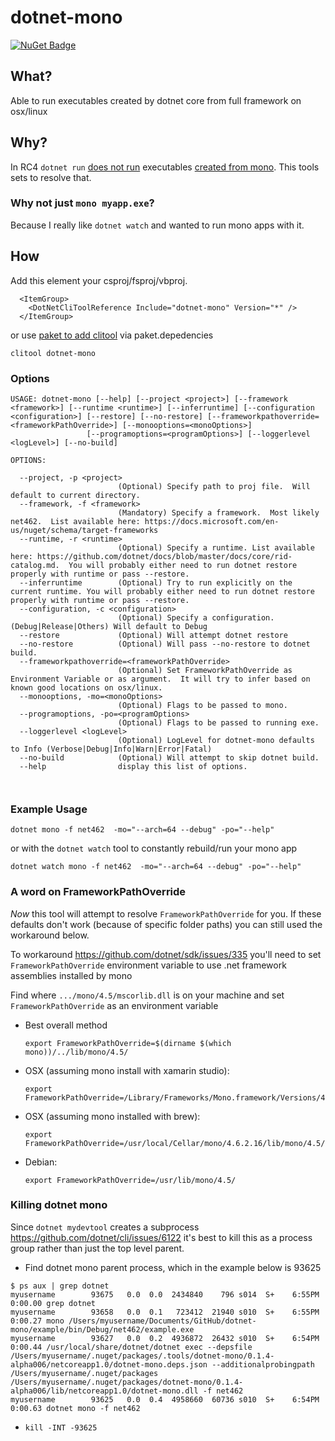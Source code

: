 # dotnet-mono

[![NuGet Badge](https://img.shields.io/nuget/vpre/dotnet-mono.svg)](https://www.nuget.org/packages/dotnet-mono/)

## What?
Able to run executables created by dotnet core from full framework on osx/linux

## Why?
In RC4 `dotnet run` [does not run](https://github.com/dotnet/cli/issues/6043) executables [created from mono](https://github.com/dotnet/sdk/issues/335).  This tools sets to resolve that.

### Why not just `mono myapp.exe`?
Because I really like `dotnet watch` and wanted to run mono apps with it.

## How

Add this element your csproj/fsproj/vbproj.

```
  <ItemGroup>
    <DotNetCliToolReference Include="dotnet-mono" Version="*" />
  </ItemGroup>
```

or use [paket to add clitool](https://fsprojects.github.io/Paket/nuget-dependencies.html#Special-case-CLI-tools) via paket.depedencies 

```
clitool dotnet-mono
```


### Options
  ```
USAGE: dotnet-mono [--help] [--project <project>] [--framework <framework>] [--runtime <runtime>] [--inferruntime] [--configuration <configuration>] [--restore] [--no-restore] [--frameworkpathoverride=<frameworkPathOverride>] [--monooptions=<monoOptions>]
                   [--programoptions=<programOptions>] [--loggerlevel <logLevel>] [--no-build]

OPTIONS:

    --project, -p <project>
                          (Optional) Specify path to proj file.  Will default to current directory.
    --framework, -f <framework>
                          (Mandatory) Specify a framework.  Most likely net462.  List available here: https://docs.microsoft.com/en-us/nuget/schema/target-frameworks
    --runtime, -r <runtime>
                          (Optional) Specify a runtime. List available here: https://github.com/dotnet/docs/blob/master/docs/core/rid-catalog.md.  You will probably either need to run dotnet restore properly with runtime or pass --restore.
    --inferruntime        (Optional) Try to run explicitly on the current runtime. You will probably either need to run dotnet restore properly with runtime or pass --restore.
    --configuration, -c <configuration>
                          (Optional) Specify a configuration. (Debug|Release|Others) Will default to Debug
    --restore             (Optional) Will attempt dotnet restore
    --no-restore          (Optional) Will pass --no-restore to dotnet build.
    --frameworkpathoverride=<frameworkPathOverride>
                          (Optional) Set FrameworkPathOverride as Environment Variable or as argument.  It will try to infer based on known good locations on osx/linux.
    --monooptions, -mo=<monoOptions>
                          (Optional) Flags to be passed to mono.
    --programoptions, -po=<programOptions>
                          (Optional) Flags to be passed to running exe.
    --loggerlevel <logLevel>
                          (Optional) LogLevel for dotnet-mono defaults to Info (Verbose|Debug|Info|Warn|Error|Fatal)
    --no-build            (Optional) Will attempt to skip dotnet build.
    --help                display this list of options.



```
### Example Usage
```
dotnet mono -f net462  -mo="--arch=64 --debug" -po="--help"
```

or with the `dotnet watch` tool to constantly rebuild/run your mono app
```
dotnet watch mono -f net462  -mo="--arch=64 --debug" -po="--help"
```


### A word on FrameworkPathOverride

*Now* this tool will attempt to resolve `FrameworkPathOverride` for you.  If these defaults don't work (because of specific folder paths) you can still used the workaround below.


To workaround https://github.com/dotnet/sdk/issues/335 you'll need to  set `FrameworkPathOverride` environment variable to use .net framework assemblies installed by mono

  Find where `.../mono/4.5/mscorlib.dll` is on your machine and set `FrameworkPathOverride` as an environment variable

  - Best overall method

    ```
    export FrameworkPathOverride=$(dirname $(which mono))/../lib/mono/4.5/
    ```
  - OSX (assuming mono install with xamarin studio): 

    ```
    export FrameworkPathOverride=/Library/Frameworks/Mono.framework/Versions/4.6.2/lib/mono/4.5/
    ```
  - OSX (assuming mono installed with brew): 

    ```
    export FrameworkPathOverride=/usr/local/Cellar/mono/4.6.2.16/lib/mono/4.5/
    ```
  - Debian: 

    ```
    export FrameworkPathOverride=/usr/lib/mono/4.5/
    ``` 
  

### Killing dotnet mono

Since `dotnet mydevtool` creates a subprocess https://github.com/dotnet/cli/issues/6122 it's best to kill this as a process group rather than just the top level parent. 

* Find dotnet mono parent process, which in the example below is 93625

```
$ ps aux | grep dotnet
myusername        93675   0.0  0.0  2434840    796 s014  S+    6:55PM   0:00.00 grep dotnet
myusername        93658   0.0  0.1   723412  21940 s010  S+    6:55PM   0:00.27 mono /Users/myusername/Documents/GitHub/dotnet-mono/example/bin/Debug/net462/example.exe
myusername        93627   0.0  0.2  4936872  26432 s010  S+    6:54PM   0:00.44 /usr/local/share/dotnet/dotnet exec --depsfile /Users/myusername/.nuget/packages/.tools/dotnet-mono/0.1.4-alpha006/netcoreapp1.0/dotnet-mono.deps.json --additionalprobingpath /Users/myusername/.nuget/packages /Users/myusername/.nuget/packages/dotnet-mono/0.1.4-alpha006/lib/netcoreapp1.0/dotnet-mono.dll -f net462
myusername        93625   0.0  0.4  4958660  60736 s010  S+    6:54PM   0:00.63 dotnet mono -f net462
```
* `kill -INT -93625`
